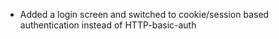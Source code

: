 - Added a login screen and switched to cookie/session based authentication instead of HTTP-basic-auth
